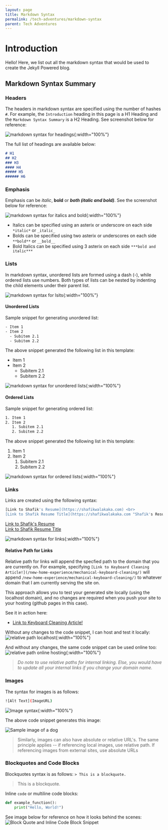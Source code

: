 ```yaml
---
layout: page
title: Markdown Syntax
permalink: /tech-adventures/markdown-syntax
parent: Tech Adventures
---
```


# Introduction

Hello! Here, we list out all the markdown syntax that would be used to create the Jekyll Powered blog.

## Markdown Syntax Summary

### Headers
The headers in markdown syntax are specified using the number of hashes `#`. For example, the `Introduction` heading in this page is a H1 Heading and the `Markdown Syntax Summary` is a H2 Heading. See screenshot below for reference:

![markdown syntax for headings](../../img/h1-h2-heading-syntax.png){:width="100%"}

The full list of headings are available below:
``` markdown
# H1
## H2
### H3
#### H4
##### H5
###### H6
```


### Emphasis
Emphasis can be *italic*, **bold** or ***both (italic and bold)***. See the screenshot below for reference:

![markdown syntax for italics and bold](../../img/emphasis-image.png){:width="100%"}

- Italics can be specified using an asterix or underscore on each side `*italic*` or `_italic_`
- Bolds can be specified using two asterix or underscores on each side `**bold**` or `__bold__`
- Bold Italics can be specified using 3 asterix on each side `***bold and italic***`



### Lists

In markdown syntax, unordered lists are formed using a dash (-), while ordered lists use numbers. Both types of lists can be nested by indenting the child elements under their parent list.

![markdown syntax for lsits](../../img/lists-markdown-syntax.png){:width="100%"}

#### Unordered Lists

Sample snippet for generating unordered list:

```bash
- Item 1
- Item 2
  - Subitem 2.1
  - Subitem 2.2
```

The above snippet generated the following list in this template:

- Item 1
- Item 2
  - Subitem 2.1
  - Subitem 2.2

![markdown syntax for unordered lists](../../img/unordered-list-md-syntax.png){:width="100%"}

#### Ordered Lists

Sample snippet for generating ordered list:

```bash
1. Item 1
2. Item 2
   1. Subitem 2.1
   2. Subitem 2.2
```

The above snippet generated the following list in this template:

1. Item 1
2. Item 2
   1. Subitem 2.1
   2. Subitem 2.2

![markdown syntax for ordered lists](../../img/ordered-list-md-syntax.png){:width="100%"}

### Links

Links are created using the following syntax:

```bash
[Link to Shafik's Resume](https://shafikwalakaka.com) <br>
[Link to Shafik Resume Title](https://shafikwalakaka.com "Shafik's Resume!")
```

[Link to Shafik's Resume](https://shafikwalakaka.com) <br>
[Link to Shafik Resume Title](https://shafikwalakaka.com "Shafik's Resume!")

![markdown syntax for links](../../img/links-md-syntax.png){:width="100%"}

#### Relative Path for Links

Relative path for links will append the specfied path to the domain that you are currently on. For example, specifying `[Link to Keyboard Cleaning Article!](/new-home-experience/mechanical-keyboard-cleaning/)` will append `/new-home-experience/mechanical-keyboard-cleaning/)` to whatever domain that I am currently serving the site on.

This approach allows you to test your generated site locally (using the localhost domain), and no changes are required when you push your site to your hosting (github pages in this case).


See it in action here:
- [Link to Keyboard Cleaning Article!](/new-home-experience/mechanical-keyboard-cleaning/)

Without any changes to the code snippet, I can host and test it locally:
![relative path localhost](../../img/relative-path-locahost-domain.png){:width="100%"}

And without any changes, the same code snippet can be used online too:
![relative path online hosting](../../img/relative-path-githubpages-domain.png){:width="100%"}


> _Do note to use relative paths for internal linking. Else, you would have to update all your internal links if you change your domain name._

### Images

The syntax for images is as follows:
```bash
![Alt Text](ImageURL)
```

![Image syntax](../../img/sample-dog-image-md-syntax.png){:width="100%"}

The above code snippet generates this image:

![Sample image of a dog](https://encrypted-tbn0.gstatic.com/images?q=tbn:ANd9GcRH5_eChjIhJIm99M5MDL4rN-XHY1TCBlrhJw&usqp=CAU)

> Similarly, images can also have absolute or relative URL's. The same principle applies -- if referencing local images, use relative path. If referencing images from external sites, use absolute URLs

### Blockquotes and Code Blocks

Blockquotes syntax is as follows: `> This is a blockquote.`

> This is a blockquote.

Inline `code` or multiline code blocks:

```python
def example_function():
    print("Hello, World!")
```

See image below for reference on how it looks behind the scenes:
![Block Quote and Inline Code Block Snippet](../../img/block-quote-inline-code-block-md-syntax.png)
